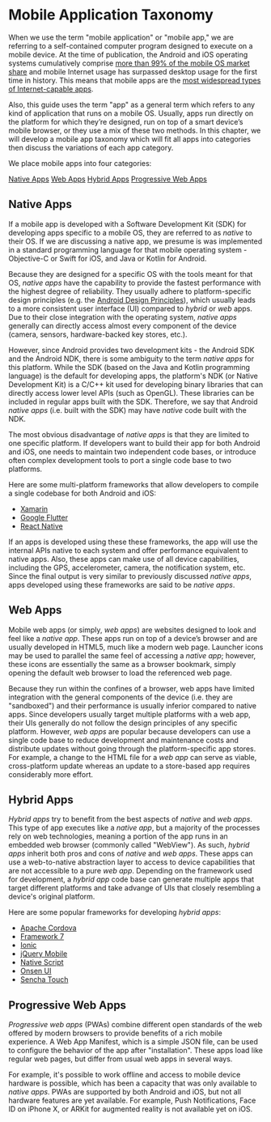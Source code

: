 # Mobile Application Taxonomy

When we use the term "mobile application" or "mobile app," we are referring to a self-contained computer program designed to execute on a mobile device. At the time of publication, the Android and iOS operating systems cumulatively comprise [more than 99% of the mobile OS market share](https://www.idc.com/promo/smartphone-market-share/os) and mobile Internet usage has surpassed desktop usage for the first time in history. This means that mobile apps are the [most widespread types of Internet-capable apps](https://www.idc.com/promo/smartphone-market-share/os).

Also, this guide uses the term "app" as a general term which refers to any kind of application that runs on a mobile OS. Usually, apps run directly on the platform for which they’re designed, run on top of a smart device’s mobile browser, or they use a mix of these two methods. In this chapter, we will develop a mobile app taxonomy which will fit all apps into categories then discuss the variations of each app category.

We place mobile apps into four categories:

[Native Apps](#native-apps)
[Web Apps](#web-apps)
[Hybrid Apps](#hybrid-apps)
[Progressive Web Apps](#progressive-web-apps)

## Native Apps

If a mobile app is developed with a Software Development Kit (SDK) for developing apps specific to a mobile OS, they are referred to as _native_ to their OS. If we are discussing a native app, we presume is was implemented in a standard programming language for that mobile operating system - Objective-C or Swift for iOS, and Java or Kotlin for Android.

Because they are designed for a specific OS with the tools meant for that OS, _native apps_ have the capability to provide the fastest performance with the highest degree of reliability. They usually adhere to platform-specific design principles (e.g. the [Android Design Principles](https://developer.android.com/design "Android Design Principles")), which usually leads to a more consistent user interface (UI) compared to _hybrid_ or _web_ apps. Due to their close integration with the operating system, _native apps_ generally can directly access almost every component of the device (camera, sensors, hardware-backed key stores, etc.).

However, since Android provides two development kits - the Android SDK and the Android NDK, there is some ambiguity to the term _native apps_ for this platform. While the SDK (based on the Java and Kotlin programming language) is the default for developing apps, the platform's NDK (or Native Development Kit) is a C/C++ kit used for developing binary libraries that can directly access lower level APIs (such as OpenGL). These libraries can be included in regular apps built with the SDK. Therefore, we say that Android _native apps_ (i.e. built with the SDK) may have _native_ code built with the NDK.

The most obvious disadvantage of _native apps_ is that they are limited to one specific platform. If developers want to build their app for both Android and iOS, one needs to maintain two independent code bases, or introduce often complex development tools to port a single code base to two platforms.

Here are some multi-platform frameworks that allow developers to compile a single codebase for both Android and iOS:

- [Xamarin](https://dotnet.microsoft.com/apps/xamarin "Xamarin")
- [Google Flutter](https://flutter.dev/ "Google Flutter")
- [React Native](https://reactnative.dev/ "React Native")

If an apps is developed using these these frameworks, the app will use the internal APIs native to each system and offer performance equivalent to native apps. Also, these apps can make use of all device capabilities, including the GPS, accelerometer, camera, the notification system, etc. Since the final output is very similar to previously discussed _native apps_, apps developed using these frameworks are said to be _native apps_.

## Web Apps

Mobile web apps (or simply, _web apps_) are websites designed to look and feel like a _native app_. These apps run on top of a device’s browser and are usually developed in HTML5, much like a modern web page. Launcher icons may be used to parallel the same feel of accessing a _native app_; however, these icons are essentially the same as a browser bookmark, simply opening the default web browser to load the referenced web page.

Because they run within the confines of a browser, web apps have limited integration with the general components of the device (i.e. they are "sandboxed") and their performance is usually inferior compared to native apps. Since developers usually target multiple platforms with a web app, their UIs generally do not follow the design principles of any specific platform. However, _web apps_ are popular because developers can use a single code base to reduce development and maintenance costs and distribute updates without going through the platform-specific app stores. For example, a change to the HTML file for a _web app_ can serve as viable, cross-platform update whereas an update to a store-based app requires considerably more effort.

## Hybrid Apps

_Hybrid apps_ try to benefit from the best aspects of _native_ and _web apps_. This type of app executes like a _native app_, but a majority of the processes rely on web technologies, meaning a portion of the app runs in an embedded web browser (commonly called "WebView"). As such, _hybrid apps_ inherit both pros and cons of _native_ and _web apps_. These apps can use a web-to-native abstraction layer to access to device capabilities that are not accessible to a pure _web app_. Depending on the framework used for development, a _hybrid app_ code base can generate multiple apps that target different platforms and take advange of UIs that closely resembling a device's original platform.

Here are some popular frameworks for developing _hybrid apps_:

- [Apache Cordova](https://cordova.apache.org/ "Apache Cordova")
- [Framework 7](https://framework7.io/ "Framework 7")
- [Ionic](https://ionicframework.com/ "Ionic")
- [jQuery Mobile](https://jquerymobile.com/ "jQuery Mobile")
- [Native Script](https://www.nativescript.org/ "Native Script")
- [Onsen UI](https://onsen.io/ "Onsen UI")
- [Sencha Touch](https://www.sencha.com/products/touch/ "Sencha Touch")

## Progressive Web Apps

_Progressive web apps_ (PWAs) combine different open standards of the web offered by modern browsers to provide benefits of a rich mobile experience. A Web App Manifest, which is a simple JSON file, can be used to configure the behavior of the app after "installation". These apps load like regular web pages, but differ from usual web apps in several ways.

For example, it's possible to work offline and access to mobile device hardware is possible, which has been a capacity that was only available to _native apps_. PWAs are supported by both Android and iOS, but not all hardware features are yet available. For example, Push Notifications, Face ID on iPhone X, or ARKit for augmented reality is not available yet on iOS.
